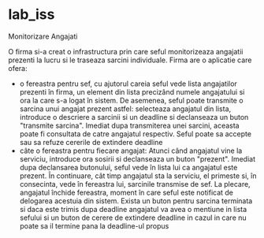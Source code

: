 # lab_iss
Monitorizare Angajati 

O firma si-a creat o infrastructura prin care seful monitorizeaza angajatii prezenti la lucru si le traseaza sarcini individuale. Firma are o aplicatie care ofera: 
  - o fereastra pentru sef, cu ajutorul careia seful vede lista angajatilor prezenti în firma, un element din lista precizând numele angajatului si ora la care s-a logat în sistem. De asemenea, seful poate transmite o sarcina unui angajat prezent astfel: selecteaza angajatul din lista, introduce o descriere a sarcinii si un deadline si declanseaza un buton "transmite sarcina". Imediat dupa transmiterea unei sarcini, aceasta poate fi consultata de catre angajatul respectiv. Seful poate sa accepte sau sa refuze cererile de extindere deadline
  - câte o fereastra pentru fiecare angajat: Atunci când angajatul vine la serviciu, introduce ora sosirii si declanseaza un buton "prezent". Imediat dupa declansarea butonului, seful vede în lista lui ca angajatul este prezent. În continuare, cât timp angajatul sta la serviciu, el primeste si, în consecinta, vede în fereastra lui, sarcinile transmise de sef. La plecare, angajatul închide fereastra, moment în care seful este notificat de delogarea acestuia din sistem. Exista un buton pentru sarcina terminata si daca este trimis dupa deadline angajatul va avea o mentiune in lista sefului si un buton de cerere de extindere deadline in cazul in care nu poate sa il termine pana la deadline-ul propus
